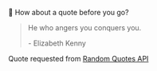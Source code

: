📣 How about a quote before you go?

> He who angers you conquers you.
>
> <p>- Elizabeth Kenny</p>

Quote requested from [Random Quotes API](https://github.com/lukePeavey/quotable)
